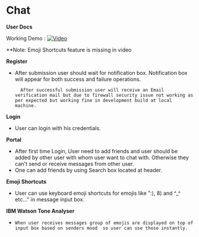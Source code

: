 # Chat
**User Docs**

Working Demo : 
[![Video](https://img.youtube.com/vi/iTwP6v7hkYM/0.jpg)](https://www.youtube.com/watch?v=iTwP6v7hkYM)
  


  

**Note: Emoji Shortcuts feature is missing in video  

**Register**

*    After submission user should wait for notification box. Notification box will appear for both success and failure operations.

           After successful submission user will receive an Email verification mail but due to firewall security issue not working as per expected but working fine in development build at local machine.

**Login**

*    User can login with his credentials.

**Portal**

*    After first time Login, User need to add friends and user should be added by other user with whom user want to chat with. Otherwise they can't send or receive messages from other user. 
*   One can add friends by using Search box located at header.

**Emoji Shortcuts**

*    User can use keyboard emoji shortcuts for emojis like ":), 8) and ^\_^ etc..." in message input box.

**IBM Watson Tone Analyser**

*     When user receives messages group of emojis are displayed on top of input box based on senders mood  so user can use those instantly.
